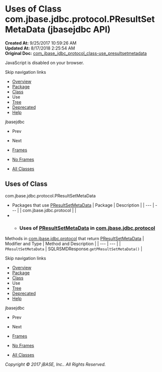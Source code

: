 # Uses of Class com.jbase.jdbc.protocol.PResultSetMetaData (jbasejdbc   API)

**Created At:** 9/25/2017 10:59:26 AM  
**Updated At:** 8/17/2018 2:25:54 AM  
**Original Doc:** [com_jbase_jdbc_protocol_class-use_presultsetmetadata](https://docs.jbase.com/39241-class-use/com_jbase_jdbc_protocol_class-use_presultsetmetadata)  

<!--<br>    try {<br>        if (location.href.indexOf('is-external=true') == -1) {<br>            parent.document.title="Uses of Class com.jbase.jdbc.protocol.PResultSetMetaData (jbasejdbc   API)";<br>        }<br>    }<br>    catch(err) {<br>    }<br>//-->
JavaScript is disabled on your browser.

Skip navigation links

- [Overview](../../../../../overview-summary.html)
- [Package](./../../com.jbase.jdbc.protocol-%28jbasejdbc---api%29)
- [Class](./../../presultsetmetadata-%28jbasejdbc---api%29 "class in com.jbase.jdbc.protocol")
- Use
- [Tree](./../../com.jbase.jdbc.protocol-class-hierarchy-%28jbasejdbc---api%29)
- [Deprecated](../../../../../deprecated-list.html)
- [Help](../../../../../help-doc.html)


jbasejdbc <br>

- Prev
- Next


- [Frames](./.)
- [No Frames](./.)


- [All Classes](../../../../../allclasses-noframe.html)


<!--<br>  allClassesLink = document.getElementById("allclasses\_navbar\_top");<br>  if(window==top) {<br>    allClassesLink.style.display = "block";<br>  }<br>  else {<br>    allClassesLink.style.display = "none";<br>  }<br>  //-->

## Uses of Class
com.jbase.jdbc.protocol.PResultSetMetaData

- Packages that use [PResultSetMetaData](./../../presultsetmetadata-%28jbasejdbc---api%29 "class in com.jbase.jdbc.protocol") | Package | Description |
| --- | --- |
| com.jbase.jdbc.protocol |   |
- - ### Uses of [PResultSetMetaData](./../../presultsetmetadata-%28jbasejdbc---api%29 "class in com.jbase.jdbc.protocol") in [com.jbase.jdbc.protocol](./../../com.jbase.jdbc.protocol-%28jbasejdbc---api%29)


Methods in [com.jbase.jdbc.protocol](./../../com.jbase.jdbc.protocol-%28jbasejdbc---api%29) that return [PResultSetMetaData](./../../presultsetmetadata-%28jbasejdbc---api%29 "class in com.jbase.jdbc.protocol") | Modifier and Type | Method and Description |
| --- | --- |
| `PResultSetMetaData` | SQLRSMDResponse.`getPResultSetMetaData()`  |

Skip navigation links

- [Overview](../../../../../overview-summary.html)
- [Package](./../../com.jbase.jdbc.protocol-%28jbasejdbc---api%29)
- [Class](./../../presultsetmetadata-%28jbasejdbc---api%29 "class in com.jbase.jdbc.protocol")
- Use
- [Tree](./../../com.jbase.jdbc.protocol-class-hierarchy-%28jbasejdbc---api%29)
- [Deprecated](../../../../../deprecated-list.html)
- [Help](../../../../../help-doc.html)


jbasejdbc <br>

- Prev
- Next


- [Frames](./.)
- [No Frames](./.)


- [All Classes](../../../../../allclasses-noframe.html)


<!--<br>  allClassesLink = document.getElementById("allclasses\_navbar\_bottom");<br>  if(window==top) {<br>    allClassesLink.style.display = "block";<br>  }<br>  else {<br>    allClassesLink.style.display = "none";<br>  }<br>  //-->

*Copyright © 2017 jBASE, Inc.. All Rights Reserved.*
